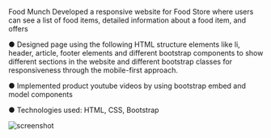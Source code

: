 Food Munch
Developed a responsive website for Food Store where users can see a list of food items, detailed information about a food item, and offers

●	Designed page using the following HTML structure elements like li, header, article, footer elements and different bootstrap components to show different sections in the website and different bootstrap classes for responsiveness through the mobile-first approach.


●	Implemented product youtube videos by using bootstrap embed and model components

●   Technologies used: HTML, CSS, Bootstrap             

![screenshot](https://user-images.githubusercontent.com/104497104/195394287-3e161aa9-ef5c-4ef1-983f-28d008a7f601.jpeg)

